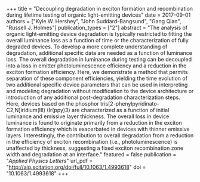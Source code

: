 +++
title = "Decoupling degradation in exciton formation and recombination during lifetime testing of organic light-emitting devices"
date = 2017-09-01
authors = ["Kyle W. Hershey", "John Suddard-Bangsund", "Gang Qian", "Russell J. Holmes"]
publication_types = ["2"]
abstract = "The analysis of organic light-emitting device degradation is typically restricted to fitting the overall luminance loss as a function of time or the characterization of fully degraded devices. To develop a more complete understanding of degradation, additional specific data are needed as a function of luminance loss. The overall degradation in luminance during testing can be decoupled into a loss in emitter photoluminescence efficiency and a reduction in the exciton formation efficiency. Here, we demonstrate a method that permits separation of these component efficiencies, yielding the time evolution of two additional specific device parameters that can be used in interpreting and modeling degradation without modification to the device architecture or introduction of any additional post-degradation characterization steps. Here, devices based on the phosphor tris[2-phenylpyridinato-C2,N]iridium(III) (Ir(ppy)3) are characterized as a function of initial luminance and emissive layer thickness. The overall loss in device luminance is found to originate primarily from a reduction in the exciton formation efficiency which is exacerbated in devices with thinner emissive layers. Interestingly, the contribution to overall degradation from a reduction in the efficiency of exciton recombination (i.e., photoluminescence) is unaffected by thickness, suggesting a fixed exciton recombination zone width and degradation at an interface."
featured = false
publication = "*Applied Physics Letters*"
url_pdf = "http://aip.scitation.org/doi/full/10.1063/1.4993618"
doi = "10.1063/1.4993618"
+++

